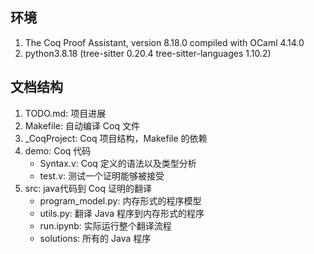 ## 环境
1. The Coq Proof Assistant, version 8.18.0
   compiled with OCaml 4.14.0
2. python3.8.18
   (tree-sitter                0.20.4
    tree-sitter-languages      1.10.2)
    
## 文档结构
1. TODO.md: 项目进展
2. Makefile: 自动编译 Coq 文件
3. _CoqProject: Coq 项目结构，Makefile 的依赖
4. demo: Coq 代码
   - Syntax.v: Coq 定义的语法以及类型分析
   - test.v: 测试一个证明能够被接受
5. src: java代码到 Coq 证明的翻译
   - program_model.py: 内存形式的程序模型
   - utils.py: 翻译 Java 程序到内存形式的程序
   - run.ipynb: 实际运行整个翻译流程
   - solutions: 所有的 Java 程序